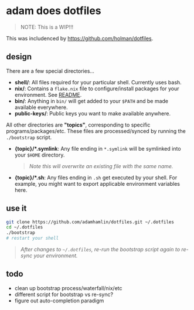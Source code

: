 # adam does dotfiles

>NOTE: This is a WIP!!!

This was includenced by https://github.com/holman/dotfiles.

## design

There are a few special directories...

- **shell/**: All files required for your particular shell. Currently uses bash.
- **nix/**: Contains a `flake.nix` file to configure/install packages for your environment. See [README](./nix/README.md).
- **bin/**: Anything in `bin/` will get added to your `$PATH` and be made
  available everywhere.
- **public-keys/**: Public keys you want to make available anywhere.

All other directories are **"topics"**, corresponding to specific programs/packages/etc. These files are processed/synced by running the `./bootstrap` script.

- **{topic}/\*.symlink**: Any file ending in `*.symlink` will be symlinked into
  your `$HOME` directory.
  >_Note this will overwrite an existing file with the same name._
- **{topic}/\*.sh**: Any files ending in `.sh` get executed by your shell. For example, you might want to export applicable environment variables here.


## use it

```bash
git clone https://github.com/adamhamlin/dotfiles.git ~/.dotfiles
cd ~/.dotfiles
./bootstrap
# restart your shell
```
>_After changes to `~/.dotfiles`, re-run the bootstrap script again to re-sync your environment._

## todo
- clean up bootstrap process/waterfall/nix/etc
- different script for bootstrap vs re-sync?
- figure out auto-completion paradigm